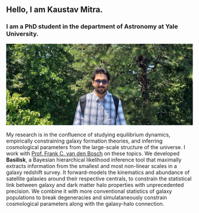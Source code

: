## Hello, I am Kaustav Mitra.
### I am a PhD student in the department of Astronomy at Yale University.

![alt text](images/headshot.jpg "My photograph.")

My research is in the confluence of studying equilibrium dynamics, empirically constraining galaxy formation theories, and inferring cosmological parameters from the large-scale structure of the universe. I work with [Prof. Frank C. van den Bosch](https://campuspress.yale.edu/vdbosch/) on these topics. We developed **Basilisk**, a Bayesian hierarchical likelihood inference tool that maximally extracts information from the smallest and most non-linear scales in a galaxy redshift survey. It forward-models the kinematics and abundance of satellite galaxies around their respective centrals, to constrain the statistical link between galaxy and dark matter halo properties with unprecedented precision. We combine it with more conventional statistics of galaxy populations to break degeneracies and simulataneously constrain cosmological parameters along with the galaxy-halo connection.
